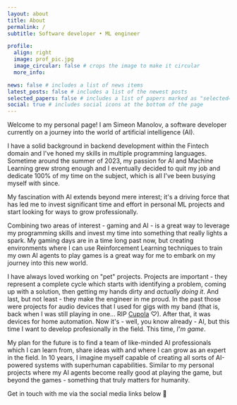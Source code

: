 ```yaml
---
layout: about
title: About
permalink: /
subtitle: Software developer • ML engineer

profile:
  align: right
  image: prof_pic.jpg
  image_circular: false # crops the image to make it circular
  more_info:

news: false # includes a list of news items
latest_posts: false # includes a list of the newest posts
selected_papers: false # includes a list of papers marked as "selected={true}"
social: true # includes social icons at the bottom of the page
---
```



Welcome to my personal page! I am Simeon Manolov, a software developer
currently on a journey into the world of artificial intelligence (AI).

I have a solid background in backend development within the Fintech domain and
I've honed my skills in multiple programming languages. Sometime around the
summer of 2023, my passion for AI and Machine Learning grew strong
enough and I eventually decided to quit my job and dedicate 100% of my time on
the subject, which is all I've been busying myself with since.

My fascination with AI extends beyond mere interest; it's a driving force that
has led me to invest significant time and effort in personal ML projects and
start looking for ways to grow professionally.

Combining two areas of interest - gaming and AI - is a great way to leverage my
programming skills and invest my time into something that really lights a
spark. My gaming days are in a time long past now, but creating environments
where I can use Reinforcement Learning techniques to train my own AI agents
to play games is a great way for me to embark on my journey into this new world.

I have always loved working on "pet" projects. Projects are important - they
represent a complete cycle which starts with identifying a problem, coming up
with a solution, then getting my hands dirty and _actually doing it_.
And last, but not least - they make the engineer in me proud. In the
past those were projects for audio devices that I used for gigs with my
band (that is, back when I was still playing in one... RIP <a
href="https://www.youtube.com/watch?v=wxFtWFltv0s&list=PLdD0YgN_qGTA3491DAGJakMiNC_FDBIZE"
target="_blank">Cupola</a> ♡). After that, it was devices for home automation.
Now it's - well, you know already - AI, but this time I want to develop
profesionally in the field. This time, _I'm game_.

My plan for the future is to find a team of like-minded AI professionals which
I can learn from, share ideas with and where I can grow as an expert in the
field. In 10 years, I imagine myself capable of creating all sorts of
AI-powered systems with superhuman capabilities. Similar to my personal
projects where my AI agents become really good at playing the game, but 
beyond the games - something that truly matters for humanity.

Get in touch with me via the social media links below 🍻
